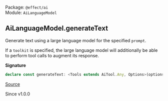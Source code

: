 Package: `@effect/ai`<br />
Module: `AiLanguageModel`<br />

## AiLanguageModel.generateText

Generate text using a large language model for the specified `prompt`.

If a `toolkit` is specified, the large language model will additionally
be able to perform tool calls to augment its response.

**Signature**

```ts
declare const generateText: <Tools extends AiTool.Any, Options>(options: Options & GenerateTextOptions<Tools>) => Effect.Effect<ExtractSuccess<Options>, ExtractError<Options>, AiLanguageModel | ExtractContext<Options>>
```

[Source](https://github.com/Effect-TS/effect/tree/main/packages/ai/ai/src/AiLanguageModel.ts#L526)

Since v1.0.0